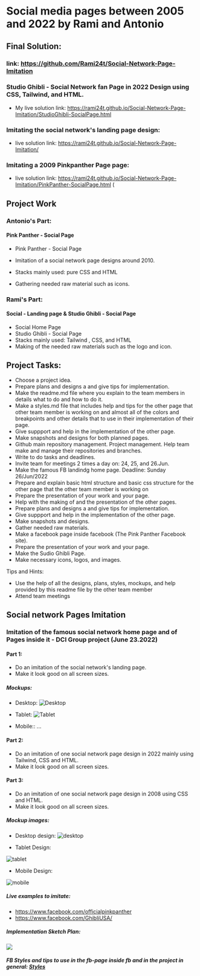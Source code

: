 # Social media pages between 2005 and 2022 by Rami and Antonio


## Final Solution:

###  link: https://github.com/Rami24t/Social-Network-Page-Imitation

### Studio Ghibli - Social Network fan Page in 2022 Design using CSS, Tailwind, and HTML.
- My live solution link: https://rami24t.github.io/Social-Network-Page-Imitation/StudioGhibli-SocialPage.html

### Imitating the social network's landing page design:
- live solution link: https://rami24t.github.io/Social-Network-Page-Imitation/ 

### Imitating a 2009 Pinkpanther Page page:
- live solution link: https://rami24t.github.io/Social-Network-Page-Imitation/PinkPanther-SocialPage.html (


## Project Work


### Antonio's Part:

#### Pink Panther - Social Page


- Pink Panther - Social Page


- Imitation of a social network page designs around 2010. 


- Stacks mainly used: pure CSS and HTML


- Gathering needed raw material such as icons.




### Rami's Part:

#### Social - Landing page & Studio Ghibli - Social Page
- Social Home Page
- Studio Ghibli - Social Page
- Stacks mainly used: Tailwind , CSS, and HTML
- Making of the needed raw materials such as the logo and icon.




## Project Tasks:

- Choose a project idea.
- Prepare plans and designs a and give tips for implementation.
- Make the readme.md file where you explain to the team members in details what to do and how to do it.
- Make a styles.md file that includes help and tips for the other page that other team member is working on and almost all of the colors and breakpoints and other details that to use in their implementation of their page.
- Give suppport and help in the implementation of the other page.
- Make snapshots and designs for both planned pages.
- Github main repository management. Project management. Help team make and manage their repositories and branches.
- Write to do tasks and deadlines.
- Invite team for meetings 2 times a day on: 24, 25, and 26.Jun.
- Make the famous FB landindg home page. Deadline: Sunday 26/Jun/2022
- Prepare and explain basic html structure and basic css structure for the other page that the other team member is working on
- Prepare the presentation of your work and your page.
- Help with the making of and the presentation of the other pages.
- Prepare plans and designs a and give tips for implementation.
- Give suppport and help in the implementation of the other page.
- Make snapshots and designs.
- Gather needed raw materials.
- Make a facebook page inside facebook (The Pink Panther Facebook site).
- Prepare the presentation of your work and your page.
- Make the Sudio Ghibli Page.
- Make necessary icons, logos, and images.

Tips and Hints:

- Use the help of all the designs, plans, styles, mockups, and help provided by this readme file by the other team member
- Attend team meetings

## Social network Pages Imitation

### Imitation of the famous social network home page and of Pages inside it - DCI Group project (June 23.2022)

#### Part 1:

- Do an imitation of the social network's landing page.
- Make it look good on all screen sizes.

##### Mockups:

- Desktop:
  ![Desktop](Landing%20Page%20Design/Screenshot%202022-06-24%20at%2009-16-34%20Screenshot.png)

- Tablet:
  ![Tablet](Landing%20Page%20Design/Screenshot%202022-06-24%20at%2009-17-09%20Screenshot.png)

- Mobile:: ...

#### Part 2:

- Do an imitation of one social network page design in 2022 mainly using Tailwind,  CSS and HTML.
- Make it look good on all screen sizes.


#### Part 3:

- Do an imitation of one social network page design in 2008 using CSS and HTML.
- Make it look good on all screen sizes.


##### Mockup images:

- Desktop design:
  ![desktop](./Design%20Page//DesktopDesign.png)

- Tablet Design:

![tablet](./Design%20Page//Tablet%20Design.png)

- Mobile Design:

![mobile](./Design%20Page/Mobile%20Design.png)

##### Live examples to imitate:

- https://www.facebook.com/officialpinkpanther
- https://www.facebook.com/GhibliUSA/

##### Implementation Sketch Plan:

![](./Design%20Page%20Sketches/DesignSketchIMG1.jpg)

##### FB Styles and tips to use in the fb-page inside fb and in the project in general: <a href="./styles.md"> Styles </a>
